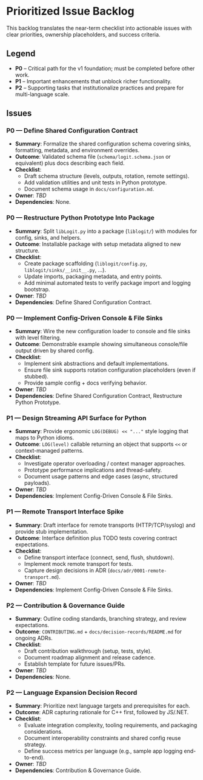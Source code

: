 # Prioritized Issue Backlog

This backlog translates the near-term checklist into actionable issues with clear priorities, ownership placeholders, and success criteria.

## Legend
- **P0** – Critical path for the v1 foundation; must be completed before other work.
- **P1** – Important enhancements that unblock richer functionality.
- **P2** – Supporting tasks that institutionalize practices and prepare for multi-language scale.

## Issues
### P0 — Define Shared Configuration Contract
- **Summary**: Formalize the shared configuration schema covering sinks, formatting, metadata, and environment overrides.
- **Outcome**: Validated schema file (`schema/logit.schema.json` or equivalent) plus docs describing each field.
- **Checklist**:
  - Draft schema structure (levels, outputs, rotation, remote settings).
  - Add validation utilities and unit tests in Python prototype.
  - Document schema usage in `docs/configuration.md`.
- **Owner**: _TBD_
- **Dependencies**: None.

### P0 — Restructure Python Prototype Into Package
- **Summary**: Split `libLogit.py` into a package (`liblogit/`) with modules for config, sinks, and helpers.
- **Outcome**: Installable package with setup metadata aligned to new structure.
- **Checklist**:
  - Create package scaffolding (`liblogit/config.py`, `liblogit/sinks/__init__.py`, ...).
  - Update imports, packaging metadata, and entry points.
  - Add minimal automated tests to verify package import and logging bootstrap.
- **Owner**: _TBD_
- **Dependencies**: Define Shared Configuration Contract.

### P0 — Implement Config-Driven Console & File Sinks
- **Summary**: Wire the new configuration loader to console and file sinks with level filtering.
- **Outcome**: Demonstrable example showing simultaneous console/file output driven by shared config.
- **Checklist**:
  - Implement sink abstractions and default implementations.
  - Ensure file sink supports rotation configuration placeholders (even if stubbed).
  - Provide sample config + docs verifying behavior.
- **Owner**: _TBD_
- **Dependencies**: Define Shared Configuration Contract, Restructure Python Prototype.

### P1 — Design Streaming API Surface for Python
- **Summary**: Provide ergonomic `LOG(DEBUG) << "..."` style logging that maps to Python idioms.
- **Outcome**: `LOG(level)` callable returning an object that supports `<<` or context-managed patterns.
- **Checklist**:
  - Investigate operator overloading / context manager approaches.
  - Prototype performance implications and thread-safety.
  - Document usage patterns and edge cases (async, structured payloads).
- **Owner**: _TBD_
- **Dependencies**: Implement Config-Driven Console & File Sinks.

### P1 — Remote Transport Interface Spike
- **Summary**: Draft interface for remote transports (HTTP/TCP/syslog) and provide stub implementation.
- **Outcome**: Interface definition plus TODO tests covering contract expectations.
- **Checklist**:
  - Define transport interface (connect, send, flush, shutdown).
  - Implement mock remote transport for tests.
  - Capture design decisions in ADR (`docs/adr/0001-remote-transport.md`).
- **Owner**: _TBD_
- **Dependencies**: Implement Config-Driven Console & File Sinks.

### P2 — Contribution & Governance Guide
- **Summary**: Outline coding standards, branching strategy, and review expectations.
- **Outcome**: `CONTRIBUTING.md` + `docs/decision-records/README.md` for ongoing ADRs.
- **Checklist**:
  - Draft contribution walkthrough (setup, tests, style).
  - Document roadmap alignment and release cadence.
  - Establish template for future issues/PRs.
- **Owner**: _TBD_
- **Dependencies**: None.

### P2 — Language Expansion Decision Record
- **Summary**: Prioritize next language targets and prerequisites for each.
- **Outcome**: ADR capturing rationale for C++ first, followed by JS/.NET.
- **Checklist**:
  - Evaluate integration complexity, tooling requirements, and packaging considerations.
  - Document interoperability constraints and shared config reuse strategy.
  - Define success metrics per language (e.g., sample app logging end-to-end).
- **Owner**: _TBD_
- **Dependencies**: Contribution & Governance Guide.
